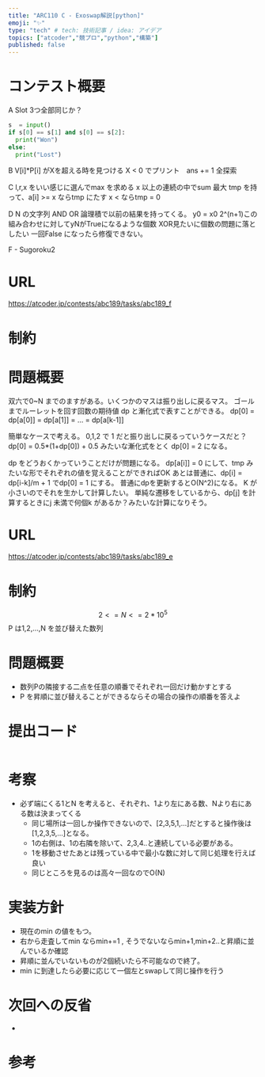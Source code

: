 ```yaml
---
title: "ARC110 C - Exoswap解説[python]"
emoji: "✨"
type: "tech" # tech: 技術記事 / idea: アイデア
topics: ["atcoder","競プロ","python","構築"]
published: false
---
```



# コンテスト概要
A Slot
3つ全部同じか？
```python
s  = input()
if s[0] == s[1] and s[0] == s[2]:
  print("Won")
else:
  print("Lost")
```

B
V[i]*P[i] がXを超える時を見つける  X < 0 でプリント　ans += 1 
全探索

C 
l,r,x をいい感じに選んでmax を求める
x 以上の連続の中でsum 最大
tmp を持って、a[i] >= x ならtmp にたす
x < ならtmp = 0

D 
N の文字列 AND OR
論理積で以前の結果を持ってくる。
y0 = x0
2^(n+1)この組み合わせに対してyNがTrueになるような個数
XOR見たいに個数の問題に落としたい
一回False になったら修復できない。


F - Sugoroku2
# URL 
https://atcoder.jp/contests/abc189/tasks/abc189_f
# 制約

# 問題概要
双六で0~N までのますがある。いくつかのマスは振り出しに戻るマス。
ゴールまでルーレットを回す回数の期待値
dp と漸化式で表すことができる。
dp[0] = dp[a[0]] = dp[a[1]] = ... = dp[a[k-1]]

簡単なケースで考える。
0,1,2 で 1 だと振り出しに戻るっていうケースだと？
dp[0] = 0.5*(1+dp[0]) + 0.5 みたいな漸化式をとく
dp[0] = 2 になる。

dp をどうおくかっていうことだけが問題になる。
dp[a[i]] = 0 にして、tmp みたいな形でそれぞれの値を覚えることができればOK
あとは普通に、dp[i] = dp[i-k]/m + 1
でdp[0] = 1 にする。
普通にdpを更新するとO(N^2)になる。
K が小さいのでそれを生かして計算したい。
単純な遷移をしているから、dp[j] を計算するときにj 未満で何個k があるか？みたいな計算になりそう。



# URL
https://atcoder.jp/contests/abc189/tasks/abc189_e
# 制約
$$ 2<= N <=2*10^{5} $$
P は1,2,...,N を並び替えた数列

# 問題概要
- 数列Pの隣接する二点を任意の順番でそれぞれ一回だけ動かすとする
- P を昇順に並び替えることができるならその場合の操作の順番を答えよ

# 提出コード
```python

```

# 考察
- 必ず端にくる1とN を考えると、それぞれ、1より左にある数、Nより右にある数は決まってくる
  - 同じ場所は一回しか操作できないので、[2,3,5,1,...]だとすると操作後は[1,2,3,5,...]となる。
  - 1の右側は、1の右隣を除いて、2,3,4..と連続している必要がある。
  - 1を移動させたあとは残っている中で最小な数に対して同じ処理を行えば良い
  - 同じところを見るのは高々一回なのでO(N)

# 実装方針
- 現在のmin の値をもつ。
- 右から走査してmin ならmin+=1 , そうでないならmin+1,min+2..と昇順に並んでいるか確認
- 昇順に並んでいないものが2個続いたら不可能なので終了。
- min に到達したら必要に応じて一個左とswapして同じ操作を行う

# 次回への反省
- 

# 参考
